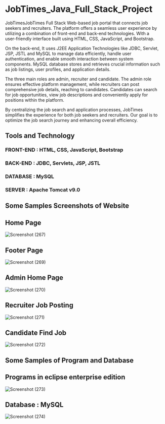 # JobTimes_Java_Full_Stack_Project

JobTimesJobTimes
Full Stack Web-based job portal that connects job seekers and recruiters. The platform offers a seamless user experience by utilizing a combination of front-end and back-end technologies. With a user-friendly interface built using HTML, CSS, JavaScript, and Bootstrap.

On the back-end, It uses J2EE Application Technologies like JDBC, Servlet, JSP, JSTL and MySQL to manage data efficiently, handle user authentication, and enable smooth interaction between system components. MySQL database stores and retrieves crucial information such as job listings, user profiles, and application details.

The three main roles are admin, recruiter and candidate. The admin role ensures effective platform management, while recruiters can post comprehensive job details, reaching to candidates. Candidates can search for job opportunities, view job descriptions and conveniently apply for positions within the platform.

By centralizing the job search and application processes, JobTimes simplifies the experience for both job seekers and recruiters. Our goal is to optimize the job search journey and enhancing overall efficiency.

## Tools and Technology 
### FRONT-END : HTML, CSS, JavaScript, Bootstrap
### BACK-END : JDBC, Servlets, JSP, JSTL
### DATABASE : MySQL
### SERVER : Apache Tomcat v9.0

## Some Samples Screenshots of Website

## Home Page
![Screenshot (267)](https://github.com/Ralasi/JobTimes_Java_Full_Stack_Project/assets/128724283/27e355a8-06be-4009-809d-c7d26645013c)

## Footer Page
![Screenshot (269)](https://github.com/Ralasi/JobTimes_Java_Full_Stack_Project/assets/128724283/8480e2cc-c615-48e5-a35c-da1ca795dc52)

## Admin Home Page
![Screenshot (270)](https://github.com/Ralasi/JobTimes_Java_Full_Stack_Project/assets/128724283/5f60c748-4d25-4a97-b55d-1cbdf3cebc9b)

## Recruiter Job Posting
![Screenshot (271)](https://github.com/Ralasi/JobTimes_Java_Full_Stack_Project/assets/128724283/767ee6c3-5f0b-496b-b8df-5a116a5ed805)

## Candidate Find Job
![Screenshot (272)](https://github.com/Ralasi/JobTimes_Java_Full_Stack_Project/assets/128724283/e9791688-5516-49a9-acbb-e692ec5e8234)

## Some Samples of Program and Database

## Programs in eclipse enterprise edition
![Screenshot (273)](https://github.com/Ralasi/JobTimes_Java_Full_Stack_Project/assets/128724283/e8f3608a-cadd-43f0-acd5-de2d7ef4bd17)

## Database : MySQL
![Screenshot (274)](https://github.com/Ralasi/JobTimes_Java_Full_Stack_Project/assets/128724283/8200d9c5-9a05-43a1-9b00-ae853da98df9)




